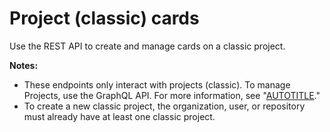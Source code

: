 # Project (classic) cards

Use the REST API to create and manage cards on a classic project.

<div class="ghd-spotlight ghd-spotlight-note border rounded-1 my-3 p-3 f5 color-border-accent-emphasis color-bg-accent">

**Notes:**

- These endpoints only interact with projects (classic). To manage Projects, use the GraphQL API. For more information, see "[AUTOTITLE](/issues/planning-and-tracking-with-projects/automating-your-project/using-the-api-to-manage-projects)."
- To create a new classic project, the organization, user, or repository must already have at least one classic project.

</div>
